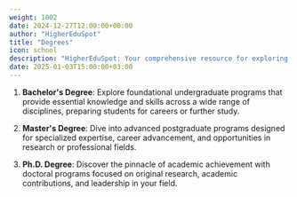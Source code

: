 ```yaml
---
weight: 1002
date: 2024-12-27T12:00:00+00:00
author: "HigherEduSpot"
title: "Degrees"
icon: school
description: "HigherEduSpot: Your comprehensive resource for exploring higher education and academic career opportunities."
date: 2025-01-03T15:00:00+03:00
---
```


1. **Bachelor's Degree**:
Explore foundational undergraduate programs that provide essential knowledge and skills across a wide range of disciplines, preparing students for careers or further study.

2. **Master's Degree**:
Dive into advanced postgraduate programs designed for specialized expertise, career advancement, and opportunities in research or professional fields.

3. **Ph.D. Degree**:
Discover the pinnacle of academic achievement with doctoral programs focused on original research, academic contributions, and leadership in your field.